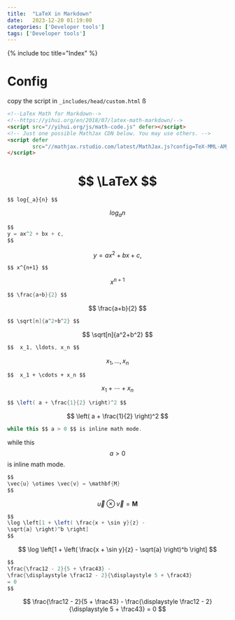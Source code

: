 ```yaml
---
title:  "LaTeX in Markdown"
date:   2023-12-20 01:19:00
categories: ['Developer tools']
tags: ['Developer tools']
---
```


{% include toc title="Index" %}

# Config

copy the script in `_includes/head/custom.html`
ß
```html
<!--LaTex Math for Markdown-->
<!--https://yihui.org/en/2018/07/latex-math-markdown/-->
<script src="//yihui.org/js/math-code.js" defer></script>
<!-- Just one possible MathJax CDN below. You may use others. -->
<script defer
        src="//mathjax.rstudio.com/latest/MathJax.js?config=TeX-MML-AM_CHTML">
</script>
```

# $$ \LaTeX $$  
```
$$ log{_a}{n} $$
```

$$ log{_a}{n} $$


```java
$$
y = ax^2 + bx + c,
$$
```

$$
y = ax^2 + bx + c,
$$

```
$$ x^{n+1} $$
```

$$ x^{n+1} $$

```java
$$ \frac{a+b}{2} $$
```

$$ \frac{a+b}{2} $$

```java
$$ \sqrt[n]{a^2+b^2} $$
```

$$ \sqrt[n]{a^2+b^2} $$

```java
$$  x_1, \ldots, x_n $$
```

$$  x_1, \ldots, x_n $$

```
$$  x_1 + \cdots + x_n $$
```

$$  x_1 + \cdots + x_n $$

```java
$$ \left( a + \frac{1}{2} \right)^2 $$
```

$$ \left( a + \frac{1}{2} \right)^2 $$


```java
while this $$ a > 0 $$ is inline math mode.
```
while this $$ a > 0 $$ is inline math mode.


```java
$$
\vec{u} \otimes \vec{v} = \mathbf{M}
$$
```

$$
\vec{u} \otimes \vec{v} = \mathbf{M}
$$

```java
$$
\log \left[1 + \left( \frac{x + \sin y}{z} -
\sqrt{a} \right)^b \right]
$$
```

$$
\log \left[1 + \left( \frac{x + \sin y}{z} -
\sqrt{a} \right)^b \right]
$$

```java
$$
\frac{\frac12 - 2}{5 + \frac43} -
\frac{\displaystyle \frac12 - 2}{\displaystyle 5 + \frac43}
= 0
$$
```

$$
\frac{\frac12 - 2}{5 + \frac43} -
\frac{\displaystyle \frac12 - 2}{\displaystyle 5 + \frac43}
= 0
$$

